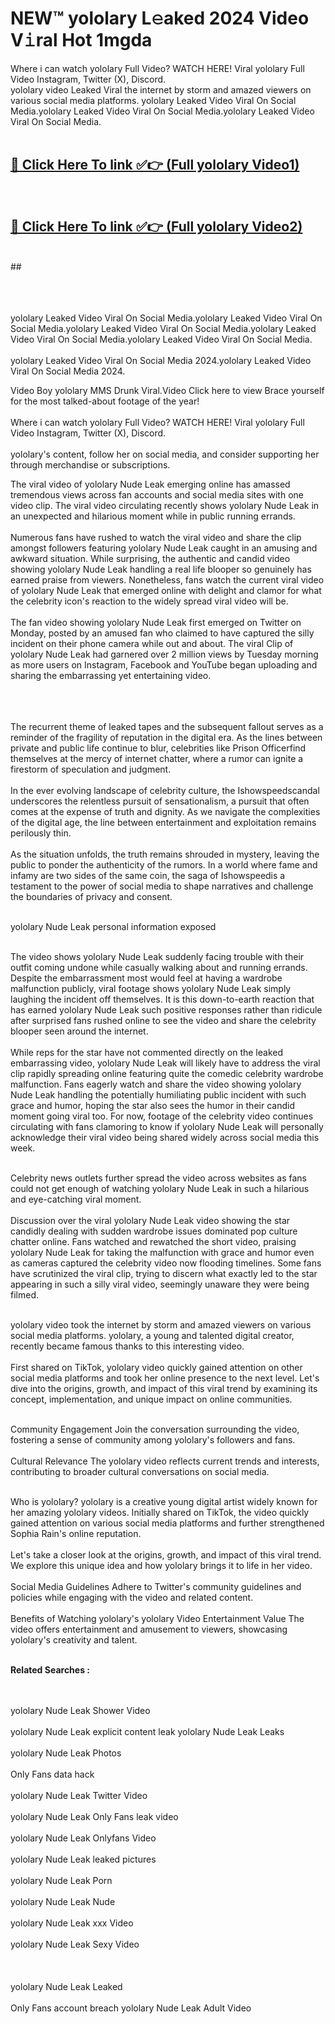 
# NEW™ yololary L𝚎aked 2024 Video V𝚒ral Hot 1mgda

Where i can watch yololary Full Video? WATCH HERE! Viral yololary Full Video Instagram, Twitter (X), Discord. <br>
yololary video Leaked Viral the internet by storm and amazed viewers on various social media platforms. yololary Leaked Video Viral On Social Media.yololary Leaked Video Viral On Social Media.yololary Leaked Video Viral On Social Media.<br>
 <br>

##  <a href="hhttps://clipsfans.site?title=yololary&ref=git">🔴 Click Here To link ✅👉 (Full yololary Video1)</a><br>
  <br>

##  <a href="https://clipsfans.site?title=yololary&ref=git">🔴 Click Here To link ✅👉 (Full yololary Video2)</a><br>
  <br>
  ##


  <br>

  <br>

<br><br>
yololary Leaked Video Viral On Social Media.yololary Leaked Video Viral On Social Media.yololary Leaked Video Viral On Social Media.yololary Leaked Video Viral On Social Media.yololary Leaked Video Viral On Social Media.
<br><br>
yololary Leaked Video Viral On Social Media 2024.yololary Leaked Video Viral On Social Media 2024.


Video Boy yololary MMS Drunk Viral.Video Click here to view Brace yourself for the most talked-about footage of the year!
<br><br>
Where i can watch yololary Full Video? WATCH HERE! Viral yololary Full Video Instagram, Twitter (X), Discord.
<br><br>
yololary's content, follow her on social media, and consider supporting her through merchandise or subscriptions.


The viral video of yololary Nude Leak emerging online has amassed tremendous views across fan accounts and social media sites with one video clip. The viral video circulating recently shows yololary Nude Leak in an unexpected and hilarious moment while in public running errands.
<br><br>
Numerous fans have rushed to watch the viral video and share the clip amongst followers featuring yololary Nude Leak caught in an amusing and awkward situation. While surprising, the authentic and candid video showing yololary Nude Leak handling a real life blooper so genuinely has earned praise from viewers. Nonetheless, fans watch the current viral video of yololary Nude Leak that emerged online with delight and clamor for what the celebrity icon's reaction to the widely spread viral video will be.
<br><br>
The fan video showing yololary Nude Leak first emerged on Twitter on Monday, posted by an amused fan who claimed to have captured the silly incident on their phone camera while out and about. The viral Clip of yololary Nude Leak had garnered over 2 million views by Tuesday morning as more users on Instagram, Facebook and YouTube began uploading and sharing the embarrassing yet entertaining video.
<br><br>


<br><br>
The recurrent theme of leaked tapes and the subsequent fallout serves as a reminder of the fragility of reputation in the digital era. As the lines between private and public life continue to blur, celebrities like Prison Officerfind themselves at the mercy of internet chatter, where a rumor can ignite a firestorm of speculation and judgment.
<br><br>
In the ever evolving landscape of celebrity culture, the Ishowspeedscandal underscores the relentless pursuit of sensationalism, a pursuit that often comes at the expense of truth and dignity. As we navigate the complexities of the digital age, the line between entertainment and exploitation remains perilously thin.
<br><br>
As the situation unfolds, the truth remains shrouded in mystery, leaving the public to ponder the authenticity of the rumors. In a world where fame and infamy are two sides of the same coin, the saga of Ishowspeedis a testament to the power of social media to shape narratives and challenge the boundaries of privacy and consent.
<br><br>





yololary Nude Leak personal information exposed
<br><br>



The video shows yololary Nude Leak suddenly facing trouble with their outfit coming undone while casually walking about and running errands. Despite the embarrassment most would feel at having a wardrobe malfunction publicly, viral footage shows yololary Nude Leak simply laughing the incident off themselves. It is this down-to-earth reaction that has earned yololary Nude Leak such positive responses rather than ridicule after surprised fans rushed online to see the video and share the celebrity blooper seen around the internet.
<br><br>
While reps for the star have not commented directly on the leaked embarrassing video, yololary Nude Leak will likely have to address the viral clip rapidly spreading online featuring quite the comedic celebrity wardrobe malfunction. Fans eagerly watch and share the video showing yololary Nude Leak handling the potentially humiliating public incident with such grace and humor, hoping the star also sees the humor in their candid moment going viral too. For now, footage of the celebrity video continues circulating with fans clamoring to know if yololary Nude Leak will personally acknowledge their viral video being shared widely across social media this week.
<br><br>

Celebrity news outlets further spread the video across websites as fans could not get enough of watching yololary Nude Leak in such a hilarious and eye-catching viral moment.
<br><br>
Discussion over the viral yololary Nude Leak video showing the star candidly dealing with sudden wardrobe issues dominated pop culture chatter online. Fans watched and rewatched the short video, praising yololary Nude Leak for taking the malfunction with grace and humor even as cameras captured the celebrity video now flooding timelines. Some fans have scrutinized the viral clip, trying to discern what exactly led to the star appearing in such a silly viral video, seemingly unaware they were being filmed.
<br><br>


yololary video took the internet by storm and amazed viewers on various social media platforms. yololary, a young and talented digital creator, recently became famous thanks to this interesting video.
<br><br>
First shared on TikTok, yololary video quickly gained attention on other social media platforms and took her online presence to the next level. Let's dive into the origins, growth, and impact of this viral trend by examining its concept, implementation, and unique impact on online communities.
<br><br>

Community Engagement Join the conversation surrounding the video, fostering a sense of community among yololary's followers and fans.
<br><br>
Cultural Relevance The yololary video reflects current trends and interests, contributing to broader cultural conversations on social media.
<br><br>




Who is yololary? yololary is a creative young digital artist widely known for her amazing yololary videos. Initially shared on TikTok, the video quickly gained attention on various social media platforms and further strengthened Sophia Rain's online reputation.
<br><br>
Let's take a closer look at the origins, growth, and impact of this viral trend. We explore this unique idea and how yololary brings it to life in her video.
<br><br>
Social Media Guidelines Adhere to Twitter's community guidelines and policies while engaging with the video and related content.
<br><br>
Benefits of Watching yololary's yololary Video Entertainment Value The video offers entertainment and amusement to viewers, showcasing yololary's creativity and talent.
<br><br>




<strong>Related Searches :</strong>

<br><br>
yololary Nude Leak Shower Video
<br><br>
yololary Nude Leak explicit content leak
yololary Nude Leak Leaks
<br><br>
yololary Nude Leak Photos
<br><br>
Only Fans data hack
<br><br>
yololary Nude Leak Twitter Video
<br><br>
yololary Nude Leak Only Fans leak video
<br><br>
yololary Nude Leak Onlyfans Video
<br><br>
yololary Nude Leak leaked pictures
<br><br>
yololary Nude Leak Porn
<br><br>
yololary Nude Leak Nude
<br><br>
yololary Nude Leak xxx Video
<br><br>
yololary Nude Leak Sexy Video
<br><br>
<br><br>
yololary Nude Leak Leaked
<br><br>
Only Fans account breach
yololary Nude Leak Adult Video
<br><br>